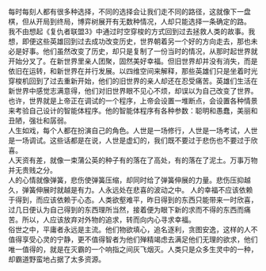 每时每刻人都有很多种选择，不同的选择会让我们走不同的路径，这就像下一盘棋，但从开局到终局，博弈树展开有无数种情况，人却只能选择一条确定的路。  
我不由想起《复仇者联盟3》中通过时空穿梭的方式回到过去拯救人类的故事。我想，即便这些英雄回到过去成功改变历史，世界朝着另一个好的方向走去，那也未必是好事。他们虽然改变了历史，却只是复制了一份当时的情况，从那时起世界就开始分叉了。在新世界里亲人团聚，固然美好幸福。但旧世界却并没有消失，而是依旧在运转，和新世界在并行发展。以四维空间来解释，那些英雄们只是坐着时光穿梭机回到了过去重新开始，他们的旧世界的亲人却还在忍受痛苦。英雄们生活在新世界中感觉志满意得，他们对旧世界眼不见心不烦，却误以为自己改变了世界。  
也许，世界就是上帝正在调试的一个程序，上帝会设置一堆断点，会设置各种情景来考验自己设计的智能体程序。他的智能体程序有各种参数：聪明和愚蠢，美丽和丑陋，强壮和孱弱。  
人生如戏，每个人都在扮演自己的角色。人世是一场修行，人世是一场考试，人世是一场调试。这些话都是在说，人世是虚幻的，我们既不要过于悲伤也不要过于欣喜。  
人天资有差，就像一束蒲公英的种子有的落在了高处，有的落在了泥土。万事万物并无贵贱之分。  
人的心情就像弹簧，悲伤使弹簧压缩，却同时给了弹簧伸展的力量。悲伤压抑越久，弹簧伸展时就越是有力。人永远处在悲喜的波动之中。
人的幸福不应该依赖于得到，而应该依赖于心态。人类欲壑难平，昨日得到的东西只能带来一时欣喜，过几日便认为自己得到的东西理所当然，接着便为眼下新的求而不得的东西而痛苦。所以，人应该放弃对外物的追求，转而向内心寻求幸福。  
俗世之中，平庸者永远是主流。他们物欲填心，追名逐利，贪图安逸，这样的人不值得享受心灵的宁静，更不值得智者为他们殚精竭虑去满足他们无理的欲求，他们唯一值得的，就是在灭霸的一个响指之间灰飞烟灭。人类只是众多生灵中的一种，却霸道野蛮地占据了太多资源。